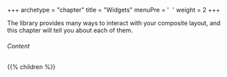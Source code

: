 +++
archetype = "chapter"
title = "Widgets"
menuPre = ' <i style="margin-left: 5px;" class="fa-solid fa-sm fa-puzzle-piece"></i> '
weight = 2
+++

The library provides many ways to interact with your composite layout, and this chapter will tell you about each of them.

<!--more-->

###### Content

{{% children %}}
